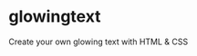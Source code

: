 # glowingtext
Create your own glowing text with HTML &amp; CSS

<img scr="https://media.discordapp.net/attachments/1151824577928900608/1208482535026331658/image.png?ex=65e37210&is=65d0fd10&hm=960e1b326786e3061bc519ac54c0d7dbbd91b887dfbdb713172a7cd824ee27ba&=&format=webp&quality=lossless&width=960&height=191">
